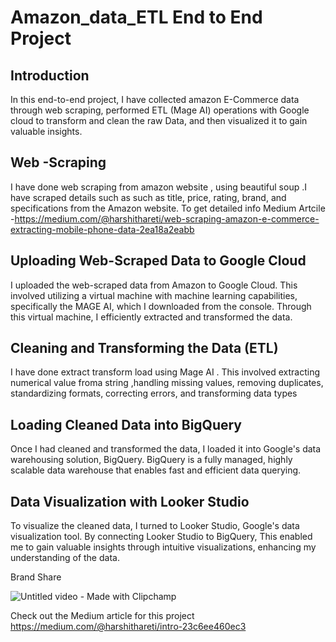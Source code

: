 # Amazon_data_ETL End to End Project


## Introduction
In this  end-to-end project, I have  collected amazon E-Commerce data through web scraping, performed ETL (Mage AI) operations  with Google cloud  to transform and clean the raw Data, and then visualized it to gain valuable insights.

## Web -Scraping
I have done web scraping from amazon website , using beautiful soup .I have scraped details such as such as title, price, rating, brand, and specifications from the Amazon website.
To get detailed info
Medium Artcile -https://medium.com/@harshithareti/web-scraping-amazon-e-commerce-extracting-mobile-phone-data-2ea18a2eabb

## Uploading Web-Scraped Data to Google Cloud
 I uploaded the web-scraped data from Amazon to Google Cloud. This involved utilizing a virtual machine with machine learning capabilities, specifically the MAGE AI, which I downloaded from the console. Through this virtual machine, I efficiently extracted and transformed the data.

## Cleaning and Transforming the Data (ETL) 
I have done extract transform load using Mage AI . This involved extracting numerical value froma string ,handling missing values, removing duplicates, standardizing formats, correcting errors, and transforming data types

## Loading Cleaned Data into BigQuery
Once I had cleaned and transformed the data, I loaded it into Google's data warehousing solution, BigQuery. BigQuery is a fully managed, highly scalable data warehouse that enables fast and efficient data querying.

## Data Visualization with Looker Studio
To visualize the cleaned data, I turned to Looker Studio, Google's data visualization tool. By connecting Looker Studio to BigQuery, This enabled me to gain valuable insights through intuitive visualizations, enhancing my understanding of the data.

Brand Share 

![Untitled video - Made with Clipchamp](https://github.com/harshith20/Amazon_data_ETL/assets/73159496/829b41d3-9e42-44df-a15f-cb2dbc5337de)


Check out the Medium article for this project 
https://medium.com/@harshithareti/intro-23c6ee460ec3

